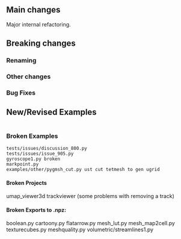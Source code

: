 ## Main changes
Major internal refactoring.

## Breaking changes

### Renaming

### Other changes


### Bug Fixes

## New/Revised Examples
```
```

### Broken Examples
```
tests/issues/discussion_800.py
tests/issues/issue_905.py
gyroscope1.py broken
markpoint.py
examples/other/pygmsh_cut.py ust cut tetmesh to gen ugrid
```

#### Broken Projects
umap_viewer3d
trackviewer (some problems with removing a track)


#### Broken Exports to .npz:
boolean.py
cartoony.py
flatarrow.py
mesh_lut.py
mesh_map2cell.py
texturecubes.py
meshquality.py
volumetric/streamlines1.py


